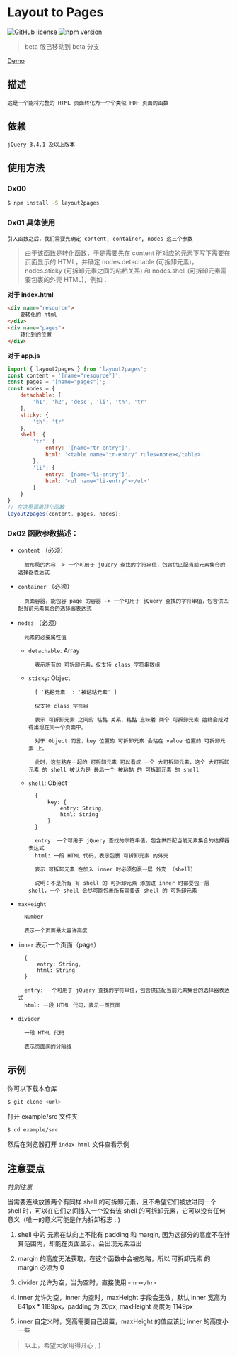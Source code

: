 # Layout to Pages

[![GitHub license](https://img.shields.io/badge/license-MIT-blue.svg)](https://github.com/Guitenbay/layout2pages/blob/master/LICENSE) [![npm version](https://img.shields.io/npm/v/layout2pages)](https://www.npmjs.com/package/layout2pages)

> beta 版已移动到 beta 分支

[Demo](https://guitenbay.github.io/layout2pages/example/src/index.html)

## 描述

    这是一个能将完整的 HTML 页面转化为一个个类似 PDF 页面的函数

## 依赖

    jQuery 3.4.1 及以上版本

## 使用方法

### 0x00

```bash
$ npm install -S layout2pages
```

### 0x01 具体使用

    引入函数之后，我们需要先确定 content, container, nodes 这三个参数
    
> 由于该函数是转化函数，于是需要先在 content 所对应的元素下写下需要在页面显示的 HTML，并确定 nodes.detachable (可拆卸元素)，nodes.sticky (可拆卸元素之间的粘粘关系) 和 nodes.shell (可拆卸元素需要包裹的外壳 HTML)，例如：

**对于 index.html**

```html
<div name="resource">
    要转化的 html
</div>
<div name="pages">
    转化到的位置
</div>
```

**对于 app.js**

```js
import { layout2pages } from 'layout2pages'; 
const content = '[name="resource"]';
const pages = '[name="pages"]';
const nodes = {
    detachable: [
        'h1', 'h2', 'desc', 'li', 'th', 'tr'
    ],
    sticky: {
        'th': 'tr'
    },
    shell: {
        'tr': {
            entry: '[name="tr-entry"]',
            html: '<table name="tr-entry" rules=none></table>'
        },
        'li': {
            entry: '[name="li-entry"]',
            html: '<ul name="li-entry"></ul>'
        }
    }
}
// 在这里调用转化函数
layout2pages(content, pages, nodes);
```

### 0x02 函数参数描述：

- `content` （必须）
    
        被布局的内容 -> 一个可用于 jQuery 查找的字符串值，包含供匹配当前元素集合的选择器表达式

- `container` （必须）
        
        页面容器，能包容 page 的容器 -> 一个可用于 jQuery 查找的字符串值，包含供匹配当前元素集合的选择器表达式
    
- `nodes` （必须）

        元素的必要属性值
        
    - `detachable`: Array
    
            表示所有的 可拆卸元素，仅支持 class 字符串数组
    
    - `sticky`: Object
    
            [ '粘粘元素' : '被粘粘元素' ] 

            仅支持 class 字符串

            表示 可拆卸元素 之间的 粘黏 关系，粘黏 意味着 两个 可拆卸元素 始终会成对得出现在同一个页面中。
            
            对于 Object 而言，key 位置的 可拆卸元素 会粘在 value 位置的 可拆卸元素 上。
            
            此时，这些粘在一起的 可拆卸元素 可以看成 一个 大可拆卸元素，这个 大可拆卸元素 的 shell 被认为是 最后一个 被粘黏 的 可拆卸元素 的 shell
    
    - `shell`: Object 
    
            { 
                key: { 
                    entry: String, 
                    html: String
                }
            }

            entry: 一个可用于 jQuery 查找的字符串值，包含供匹配当前元素集合的选择器表达式
            html: 一段 HTML 代码，表示包裹 可拆卸元素 的外壳

            表示 可拆卸元素 在加入 inner 时必须包裹一层 外壳 （shell）
            
            说明：不是所有 有 shell 的 可拆卸元素 添加进 inner 时都要包一层 shell，一个 shell 会尽可能包裹所有需要该 shell 的 可拆卸元素

- `maxHeight`

        Number

        表示一个页面最大容许高度

- `inner`
        表示一个页面（page）

        {
            entry: String,
            html: String
        }

        entry: 一个可用于 jQuery 查找的字符串值，包含供匹配当前元素集合的选择器表达式
        html: 一段 HTML 代码，表示一页页面

- `divider`

        一段 HTML 代码
        
        表示页面间的分隔线

## 示例

你可以下载本仓库
```bash
$ git clone <url>
```
打开 example/src 文件夹
```bash
$ cd example/src
```
然后在浏览器打开 `index.html` 文件查看示例

## 注意要点

*特别注意*

当需要连续放置两个有同样 shell 的可拆卸元素，且不希望它们被放进同一个 shell 时，可以在它们之间插入一个没有该 shell 的可拆卸元素，它可以没有任何意义（唯一的意义可能是作为拆卸标志 : )

1. shell 中的 元素在纵向上不能有 padding 和 margin, 因为这部分的高度不在计算范围内，却能在页面显示，会出现元素溢出

2. margin 的高度无法获取，在这个函数中会被忽略，所以 可拆卸元素 的 margin 必须为 0

3. divider 允许为空，当为空时，直接使用 `<hr></hr>`

4. inner 允许为空，inner 为空时，maxHeight 字段会无效，默认 inner 宽高为 841px * 1189px，padding 为 20px, maxHeight 高度为 1149px

5. inner 自定义时，宽高需要自己设置，maxHeight 的值应该比 inner 的高度小一些

> 以上，希望大家用得开心 ; )
